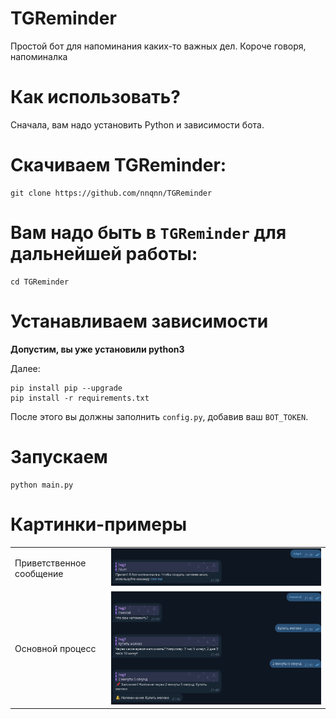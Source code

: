 # TGReminder
Простой бот для напоминания каких-то важных дел. Короче говоря, напоминалка

# Как использовать?
Сначала, вам надо установить Python и зависимости бота.

# Скачиваем TGReminder:
``` shell
git clone https://github.com/nnqnn/TGReminder
```
# Вам надо быть в `TGReminder` для дальнейшей работы:
``` shell
cd TGReminder
```

# Устанавливаем зависимости

**Допустим, вы уже установили python3**

Далее:

``` shell
pip install pip --upgrade
pip install -r requirements.txt
```

После этого вы должны заполнить `config.py`, добавив ваш `BOT_TOKEN`.

# Запускаем
```shell
python main.py
```
# Картинки-примеры
<table>
  <tr>
    <td>Приветственное сообщение</td>
    <td><img src="images/image1.png"></td>
  </tr>
  <tr>
    <td>Основной процесс</td>
    <td><img src="images/image2.png"></td>
  </tr>
</table>

